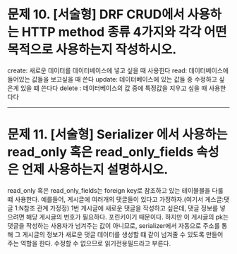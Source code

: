 # 문제 10. [서술형] DRF CRUD에서 사용하는 HTTP method 종류 4가지와 각각 어떤 목적으로 사용하는지 작성하시오.

create: 새로운 데이터를 데이터베이스에 넣고 싶을 때 사용한다
read: 데이터베이스에 들어있는 값들을 보고싶을 때 쓴다
update: 데이터베이스에 있는 값들 중 수정하고 싶은게 있을 떄 쓴다다
delete : 데이터베이스의 값 중에 특정값을 지우고 싶을 때 사용한다다


-----

# 문제 11. [서술형] Serializer 에서 사용하는 read_only 혹은 read_only_fields 속성은 언제 사용하는지 설명하시오.


read_only  혹은 read_only_fields는  foreign key로 참조하고 있는 테이블블을 다룰 떄 사용한다. 
예를들어, 게시글에 여러개의 댓글들이 있다고 가정하자.(여기서 게스글:댓글 1:N참조 관계 가정정) 1번 게시글에 새로운 댓글을 작성하고 싶은데, 댓글 정보를 넣으려면 해당 게시글의 번호가 필요하다. 포린키이기 때문이다. 하지만 이 게시글의 pk는 댓글을 작성하는 사용자가 넘겨주는 값이 아니므로, serializer에서 자동으로 주소를 통해 그 게시글의 정보가 새로운 댓글 데이터를 생성할 떄 같이 넘겨줄 수 있도록 만들어 주는 역할을 한다. 수정할 수 없으므로 읽기전용필드라고 부른다. 

